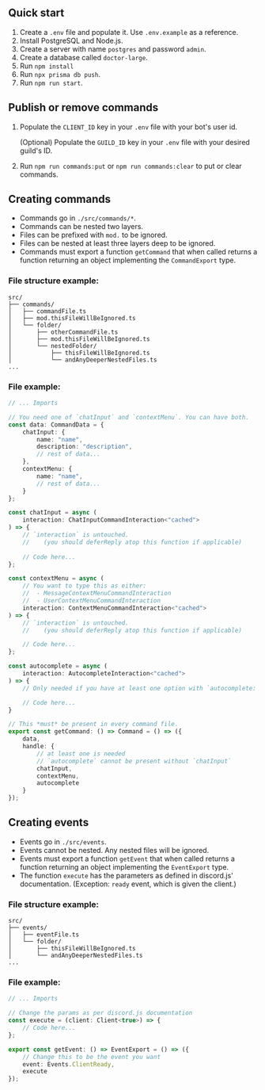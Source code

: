 ## Quick start

1. Create a `.env` file and populate it. Use `.env.example` as a reference.
2. Install PostgreSQL and Node.js.
3. Create a server with name `postgres` and password `admin`.
4. Create a database called `doctor-large`.
5. Run `npm install`
5. Run `npx prisma db push`.
6. Run `npm run start`.

## Publish or remove commands
 
1. Populate the `CLIENT_ID` key in your `.env` file with your bot's user id.

	(Optional) Populate the `GUILD_ID` key in your `.env` file with your desired guild's ID.

2. Run `npm run commands:put` or `npm run commands:clear` to put or clear commands.


## Creating commands

- Commands go in `./src/commands/*`.
- Commands can be nested two layers.
- Files can be prefixed with `mod.` to be ignored.
- Files can be nested at least three layers deep to be ignored.
- Commands must export a function `getCommand` that when called returns a function returning an object implementing the `CommandExport` type.

### File structure example:
```
src/
├── commands/
│   ├── commandFile.ts
│   ├── mod.thisFileWillBeIgnored.ts
│   └── folder/
│       ├── otherCommandFile.ts
│       ├── mod.thisFileWillBeIgnored.ts
│       └── nestedFolder/
│           ├── thisFileWillBeIgnored.ts
│           └── andAnyDeeperNestedFiles.ts
...
```

### File example:
```ts
// ... Imports

// You need one of `chatInput` and `contextMenu`. You can have both.
const data: CommandData = {
	chatInput: {
		name: "name",
		description: "description",
		// rest of data...
	},
	contextMenu: {
		name: "name",
		// rest of data...
	}
};

const chatInput = async (
	interaction: ChatInputCommandInteraction<"cached">
) => {
	// `interaction` is untouched.
	//    (you should deferReply atop this function if applicable)
	
	// Code here...
};

const contextMenu = async (
	// You want to type this as either:
	//  - MessageContextMenuCommandInteraction
	//  - UserContextMenuCommandInteraction
	interaction: ContextMenuCommandInteraction<"cached">
) => {
	// `interaction` is untouched.
	//    (you should deferReply atop this function if applicable)

	// Code here...
};

const autocomplete = async (
	interaction: AutocompleteInteraction<"cached">
) => {
	// Only needed if you have at least one option with `autocomplete: true` .

	// Code here...
}

// This *must* be present in every command file.
export const getCommand: () => Command = () => ({
	data,
	handle: {
		// at least one is needed
		// `autocomplete` cannot be present without `chatInput`
		chatInput,
		contextMenu,
		autocomplete
	}
});
```

## Creating events
- Events go in `./src/events`.
- Events cannot be nested. Any nested files will be ignored.
- Events must export a function `getEvent` that when called returns a function returning an object implementing the `EventExport` type.
- The function `execute` has the parameters as defined in discord.js' documentation.
  (Exception: `ready` event, which is given the client.)

### File structure example:
```
src/
├── events/
│   ├── eventFile.ts
│   └── folder/
│       ├── thisFileWillBeIgnored.ts
│       └── andAnyDeeperNestedFiles.ts
...
```

### File example:
```ts
// ... Imports

// Change the params as per discord.js documentation
const execute = (client: Client<true>) => {
	// Code here...
};

export const getEvent: () => EventExport = () => ({
	// Change this to be the event you want
	event: Events.ClientReady,
	execute
});
```
